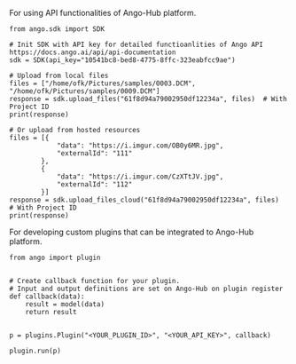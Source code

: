 For using API functionalities of Ango-Hub platform.
    
    from ango.sdk import SDK

    # Init SDK with API key for detailed functioanlities of Ango API https://docs.ango.ai/api/api-documentation
    sdk = SDK(api_key="10541bc8-bed8-4775-8ffc-323eabfcc9ae")
    
    # Upload from local files
    files = ["/home/ofk/Pictures/samples/0003.DCM", "/home/ofk/Pictures/samples/0009.DCM"]
    response = sdk.upload_files("61f8d94a79002950df12234a", files)  # With Project ID
    print(response)
    
    # Or upload from hosted resources
    files = [{
                "data": "https://i.imgur.com/OB0y6MR.jpg",
                "externalId": "111"
            },
            {
                "data": "https://i.imgur.com/CzXTtJV.jpg",
                "externalId": "112"
            }]
    response = sdk.upload_files_cloud("61f8d94a79002950df12234a", files)  # With Project ID
    print(response)

For developing custom plugins that can be integrated to Ango-Hub platform.

    from ango import plugin


    # Create callback function for your plugin. 
    # Input and output definitions are set on Ango-Hub on plugin register
    def callback(data):
        result = model(data)
        return result
    
    
    p = plugins.Plugin("<YOUR_PLUGIN_ID>", "<YOUR_API_KEY>", callback)
    
    plugin.run(p)